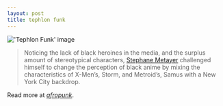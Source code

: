 ```yaml
---
layout: post
title: tephlon funk
---
```


!['Tephlon Funk' image](http://api.ning.com/files/HMrNkLH2ZKN6TEqsiGlH1o45J*P0-CbcDvlWVX3HUe4pxTn3xu3dT8Z1R0nNeIU9YWwS233MzTPonJcRZ2xYfWDWzxU4k*ec/TephlonFunk7Banner.jpg)

> Noticing the lack of black heroines in the media, and the surplus amount of stereotypical characters, [Stephane Metayer](http://stephane--metayer.deviantart.com/) challenged himself to change the perception of black anime by mixing the characteristics of X-Men’s, Storm, and Metroid’s, Samus with a New York City backdrop.

Read more at [*afropunk*](http://www.afropunk.com/profiles/blogs/feature-upcoming-graphic-novel-anime-series-tephlon-funk).